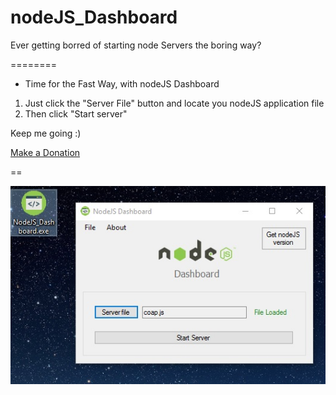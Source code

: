 # nodeJS_Dashboard


Ever getting borred of starting node Servers the boring way?


========

* Time for the Fast Way, with nodeJS Dashboard

1. Just click the "Server File" button and locate you nodeJS application file
2. Then click "Start server"



Keep me going :)


[Make a Donation](https://www.paypal.me/ACincarevic) 



==


![Alt text](https://github.com/aCo0o/nodeJS_Dashboard/blob/master/UI.jpg?raw=true "nodeJS Dashboard")



